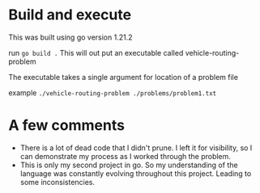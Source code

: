 # Build and execute
This was built using go version 1.21.2

run `go build .`
This will out put an executable called vehicle-routing-problem

The executable takes a single argument for location of a problem file

example `./vehicle-routing-problem ./problems/problem1.txt`

# A few comments
- There is a lot of dead code that I didn't prune. I left it for visibility, so I can demonstrate my process as I worked through the problem.
- This is only my second project in go. So my understanding of the language was constantly evolving throughout this project. Leading to some inconsistencies.
